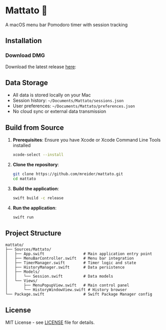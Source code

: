 # Mattato 🍅

A macOS menu bar Pomodoro timer with session tracking

## Installation

### Download DMG

Download the latest release [here](https://mreider.github.io/mattato/):

## Data Storage

- All data is stored locally on your Mac
- Session history: `~/Documents/Mattato/sessions.json`
- User preferences: `~/Documents/Mattato/preferences.json`
- No cloud sync or external data transmission

## Build from Source

1. **Prerequisites**: Ensure you have Xcode or Xcode Command Line Tools installed
   ```bash
   xcode-select --install
   ```

2. **Clone the repository**:
   ```bash
   git clone https://github.com/mreider/mattato.git
   cd mattato
   ```

3. **Build the application**:
   ```bash
   swift build -c release
   ```

4. **Run the application**:
   ```bash
   swift run
   ```

## Project Structure
```
mattato/
├── Sources/Mattato/
│   ├── App.swift                 # Main application entry point
│   ├── MenuBarController.swift   # Menu bar integration
│   ├── TimerManager.swift        # Timer logic and state
│   ├── HistoryManager.swift      # Data persistence
│   ├── Models/
│   │   └── Session.swift         # Data models
│   └── Views/
│       ├── MenuPopupView.swift   # Main control panel
│       └── HistoryWindowView.swift # History browser
└── Package.swift                 # Swift Package Manager config
```

## License

MIT License - see [LICENSE](LICENSE) file for details.
